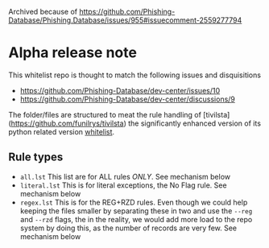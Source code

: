 Archived because of https://github.com/Phishing-Database/Phishing.Database/issues/955#issuecomment-2559277794

# Alpha release note

This whitelist repo is thought to match the following issues and disquisitions

- https://github.com/Phishing-Database/dev-center/issues/10
- https://github.com/Phishing-Database/dev-center/discussions/9

The folder/files are structured to meat the rule handling of [tivilsta]
(https://github.com/funilrys/tivilsta) the significantly enhanced version of
its python related version [whitelist](https://github.com/Ultimate-Hosts-Blacklist/whitelist/tree/script).

## Rule types

- `all.lst` This list are for ALL rules _ONLY_. See mechanism below
- `literal.lst` This is for literal exceptions, the No Flag rule. See
  mechanism below
- `regex.lst` This is for the REG+RZD rules. Even though we could help keeping
  the files smaller by separating these in two and use the `--reg` and
  `--rzd` flags, the in the reality, we would add more load to the repo
  system by doing this, as the number of records are very few. See mechanism
  below
